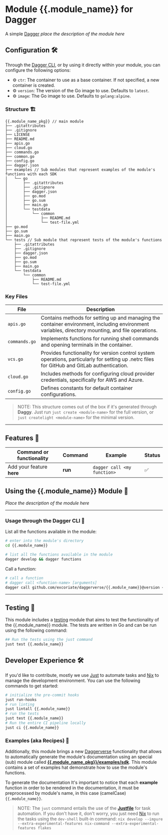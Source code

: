 # Module {{.module_name}} for Dagger

A simple [Dagger](https://dagger.io) _place the description of the module here_

## Configuration 🛠️

Through the [Dagger CLI](https://docs.dagger.io/cli/465058/install), or by using it directly within your module, you can configure the following options:

- ⚙️ `ctr`: The container to use as a base container. If not specified, a new container is created.
- ⚙️ `version`: The version of the Go image to use. Defaults to `latest`.
- ⚙️ `image`: The Go image to use. Defaults to `golang:alpine`.

### Structure 🏗️

```text
{{.module_name_pkg}} // main module
├── .gitattributes
├── .gitignore
├── LICENSE
├── README.md
├── apis.go
├── cloud.go
├── commands.go
├── common.go
├── config.go
├── dagger.json
├── examples // Sub modules that represent examples of the module's functions with each SDK
│   └── go
│       ├── .gitattributes
│       ├── .gitignore
│       ├── dagger.json
│       ├── go.mod
│       ├── go.sum
│       ├── main.go
│       └── testdata
│           └── common
│               ├── README.md
│               └── test-file.yml
├── go.mod
├── go.sum
├── main.go
└── tests // Sub module that represent tests of the module's functions
    ├── .gitattributes
    ├── .gitignore
    ├── dagger.json
    ├── go.mod
    ├── go.sum
    ├── main.go
    └── testdata
        └── common
            ├── README.md
            └── test-file.yml

```

### Key Files

| File          | Description                                                                                                                                       |
| ------------- | ------------------------------------------------------------------------------------------------------------------------------------------------- |
| `apis.go`     | Contains methods for setting up and managing the container environment, including environment variables, directory mounting, and file operations. |
| `commands.go` | Implements functions for running shell commands and opening terminals in the container.                                                           |
| `vcs.go`      | Provides functionality for version control system operations, particularly for setting up .netrc files for GitHub and GitLab authentication.      |
| `cloud.go`    | Includes methods for configuring cloud provider credentials, specifically for AWS and Azure.                                                      |
| `config.go`   | Defines constants for default container configurations.                                                                                           |

> NOTE: This structure comes out of the box if it's generated through **Daggy**. Just run `just create <module-name>` for the full version, or `just createlight <module-name>` for the minimal version.

---

## Features 🎨

| Command or functionality  | Command | Example                     | Status |
| ------------------------- | ------- | --------------------------- | ------ |
| Add your feature **here** | **run** | `dagger call <my function>` | ✅     |

## Using the {{.module_name}} Module 🚀

_Place the description of the module here_

---

### Usage through the Dagger CLI 🚀

List all the functions available in the module:

```bash
# enter into the module's directory
cd {{.module_name}}

# list all the functions available in the module
dagger develop && dagger functions
```

Call a function:

```bash
# call a function
# dagger call <function-name> [arguments]
dagger call github.com/excoriate/daggerverse/{{.module_name}}@version <function-name> [arguments]
```

---

## Testing 🧪

This module includes a [testing]({{.module_name_pkg}}/tests) module that aims to test the functionality of the {{.module_name}} module. The tests are written in Go and can be run using the following command:

```bash
## Run the tests using the just command
just test {{.module_name}}
```

## Developer Experience 🛠️

If you'd like to contribute, mostly we use [Just](https://just.systems) to automate tasks and [Nix](https://nixos.org) to manage the development environment. You can use the following commands to get started:

```bash
# initialize the pre-commit hooks
just run-hooks
# run linting
just lintall {{.module_name}}
# run the tests
just test {{.module_name}}
# Run the entire CI pipeline locally
just ci {{.module_name}}
```

### Examples (aka Recipes) 🍲

Additionally, this module brings a new [Daggerverse](https://daggerverse.dev/) functionality that allows to automatically generate the module's documentation using an special (sub) module called [**{{.module_name_pkg}}/examples/sdk**]({{.module_name_pkg}}/examples). This module contains a set of examples hat demonstrate how to use the module's functions.

To generate the documentation
It's important to notice that each **example** function in order to be rendered in the documentation, it must be preprocessed by module's name, in this case (camelCase) `{{.module_name}}`.

> NOTE: The `just` command entails the use of the [**Justfile**](https://just.systems) for task automation. If you don't have it, don't worry, you just need [Nix](https://nixos.org) to run the tasks using the `dev-shell` built-in command: `nix develop --impure --extra-experimental-features nix-command --extra-experimental-features flakes`
